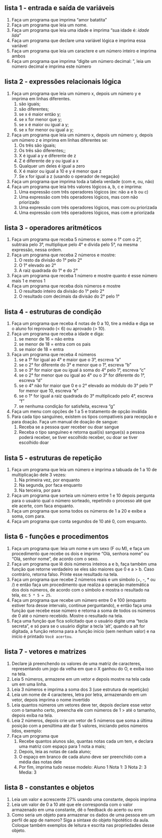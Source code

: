 ## lista 1 - entrada e saída de  variáveis
1. Faça um programa que imprima “amor batatita”    
2. Faça um programa que leia um nome.    
3. Faça um programa que leia uma idade e imprima “sua idade é: *idade lida*”         
4. Faça um programa que declare uma variável lógica e imprima essa variável    
5. Faça um programa que leia um caractere e um número inteiro e imprima ambos    
6. Faça um programa que imprima “digite um número decimal: ”, leia um número decimal e imprima este número
## lista 2 - expressões relacionais lógica
1. Faça um programa que leia um número x, depois um número y e imprima em linhas diferentes.
    1. são iguais;
    2. são diferentes;
    3. se x é maior então y;
    4. se x for menor que y;
    5. se x é maior ou igual a y;
    6. se x for menor ou igual a y;
2. Faça um programa que leia um número x, depois um número y, depois um número z e imprima em linhas diferentes se:
    1. Os três são iguais;
    2. Os três são diferentes;;
    3. X é igual a y e diferente de z
    4. Z é diferente de y ou igual a x
    5. Qualquer um deles é igual a zero
    6. X é maior ou igual a 10 e y é menor que z
    7. Se x for igual a z (usando o operador de negação)
3. Faça um programa que imprima toda a tabela verdade (com e, ou, não)
4. Faça um programa que leia três valores lógicos a, b, c e imprima:                                                                          
    1. Uma expressão com três operadores lógicos (ex: não a e b ou c)
    2. Uma expressão com três operadores lógicos, mas com não priorizado                                                         
    3. Uma expressão com três operadores lógicos, mas com ou priorizada
    4. Uma expressão com três operadores lógicos, mas com e priorizada  
## lista 3 - operadores aritméticos
1. Faça um programa que receba 5 números e: some o 1° com o 2°, subtraia pelo 3°, multiplique pelo 4° e divida pelo 5°, na mesma expressão, nessa ordem.    
2. Faça um programa que receba 2 números e mostre:
    1. O resto da divisão do 1° pelo 2°
    2. O 1° elevado ao 2°
    3. A raiz quadrada do 1° e do 2°    
3. Faça um programa que receba 1 número e mostre quanto é esse número mais 1 e menos 1   
4. Faça um programa que receba dois números e mostre
    1. O resultado inteiro da divisão do 1° pelo 2° 
    2. O resultado com decimais da divisão do 2° pelo 1°
## lista 4 - estruturas de condição
1. Faça um programa que receba 4 notas de 0 a 10, tire a média e diga se o aluno foi reprovado (< 6) ou aprovado (> 10).   
2. Faça um programa que receba a idade e diga:
    1. se menor de 16 = não entra
    2. se menor de 18 = entra com os pais
    3. se maior de 18 = entra      
3. Faça um programa que receba 4 números
    1. se a 1° for igual ao 4° e maior que o 3°, escreva “a”
    2. se o 2° for diferente do 3° e menor que o 1°, escreva “b”
    3. se o 3° for maior que ou igual à soma do 4° pelo 1°, escreva “c”
    4. se o 2° for menor que ou igual ao 4° ou o 3° for diferente do 1°, escreva “d”
    5. se o 4° não for maior que 0 e o 2° elevado ao módulo do 3° pelo 1° for menor que 10, escreva “e”
    6. se o 1° for igual a raiz quadrada do 3° multiplicado pelo 4°, escreva “f”
    7. se nenhuma condição for satisfeita, escreva “g”
4. Faça um menu com opções de 1 a 5 e tratamento de opção inválida    
5. Para cada tipo sanguíneo, existem os tipos compatíveis para recepção e para doação. Faça um manual de doação de sangue:
    1. Receba se a pessoa quer receber ou doar sangue
    2. Receba o tipo sanguíneo e retorna qual(is) sangue(s) a pessoa poderá receber, se tiver escolhido receber, ou doar se tiver escolhido doar
## lista 5 - estruturas de repetição
1. Faça um programa que leia um número e imprima a tabuada de 1 a 10 de multiplicação dele 3 vezes:
    1. Na primeira vez, por enquanto
    2. Na segunda, por faca enquanto
    3. Na terceira, por para
2. Faça um programa que sorteia um número entre 1 e 10 depois pergunta para o usuário qual o número sorteado, repetindo o processo até que ele acerte, com faca enquanto.
1. Faça um programa que soma todos os números de 1 a 20 e exibe a soma, com para.
2. Faça um programa que conta segundos de 10 até 0, com enquanto.
## lista 6 - funções e procedimentos
1. Faça um programa que: leia um nome e um sexo (F ou M), e faça um procedimento que recebe os dois e imprime “Olá, senhora nome” ou “Olá, senhor nome”, de acordo com o sexo.
2. Faça um programa que lê dois números inteiros a e b, faça também uma função que retorne verdadeiro se eles são maiores que 0 e a > b. Caso contrário, retorna falso. Printe esse resultado na tela.
3. Faça um programa que recebe 2 números reais e um símbolo (+, -, * ou /)  e então faça um procedimento que realiza a operação matemática dos dois números, de acordo com o símbolo e mostra o resultado na tela, ex: `5 * 5 = 25`. 
4. Faça um programa que recebe um número entre 0 e 100 (enquanto estiver fora desse intervalo, continue perguntando), e então faça uma função que recebe esse número e retorna a soma de todos os números de 0 até o número recebido. Mostre o resultado na tela.
5. Faça uma função que fica solicitado que o usuário digite uma “tecla secreta”, e só para se o usuário digitar a tecla ‘alt’, quando a alt for digitada, a função retorna para a função início (sem nenhum valor) e na início é printado `Você acertou`.
## lista 7 - vetores e matrizes
1. Declare já preenchendo os valores de uma matriz de caracteres, representando um jogo da velha em que o X ganhou do O, e exiba isso na tela.
2. Leia 5 números, armazene em um vetor e depois mostre na tela cada um em uma linha.
3. Leia 3 números e imprima a soma dos 3 (use estrutura de repetição)
4. Leia um nome de 4 caracteres, letra por letra, armazenando em um vetor, depois imprima o nome invertido
5. Leia quantos números um vetores deve ter, depois declare esse vetor com o tamanho certo, preencha ele com números de 1 > até o tamanho, depois exiba na tela.  
6. Leia 2 números, depois crie um vetor de 5 números que soma a última posição com a penúltima até dar 5 valores, iniciando pelos números lidos, exemplo:       
7. Faça um programa que
    1. Recebe quantos alunos são, quantas notas cada um tem, e declara uma matriz com espaço para 1 nota a mais;
    2. Depois, leia as notas de cada aluno;
    3. O espaço em branco de cada aluno deve ser preenchido com a média das notas dele
    4. Por fim, imprima tudo nesse modelo:
        Aluno 1
        Nota 1: 3
        Nota 2: 3
        Media: 3
## lista 8 - constantes e objetos
1. Leia um valor e acrescente 27% usando uma constante, depois imprima
2. Leia um valor de 0 a 10 até que ele corresponda com o valor armazenado em uma constante, dê o feedback do acerto ou erro
3. Como seria um objeto para armazenar os dados de uma pessoa em um perfil de app de namoro? Siga a sintaxe do objeto hipotético da aula. Coloque também exemplos de leitura e escrita nas propriedades desse objeto.
